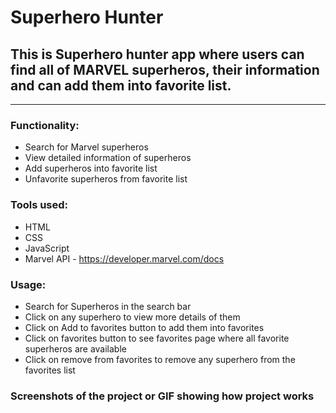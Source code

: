 # Superhero Hunter

## This is Superhero hunter app where users can find all of MARVEL superheros, their information and can add them into favorite list.

---

### Functionality: 
- Search for Marvel superheros 
- View detailed information of superheros
- Add superheros into favorite list
- Unfavorite superheros from favorite list

### Tools used:
- HTML
- CSS
- JavaScript
- Marvel API - https://developer.marvel.com/docs 

### Usage:
- Search for Superheros in the search bar
- Click on any superhero to view more details of them
- Click on Add to favorites button to add them into favorites
- Click on favorites button to see favorites page where all favorite superheros are available
- Click on remove from favorites to remove any superhero from the favorites list


### Screenshots of the project or GIF showing how project works